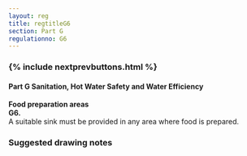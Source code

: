 ```yaml
---
layout: reg
title: regtitleG6
section: Part G
regulationno: G6
---
```


<div class="panel panel-primary">
  <div class="panel-heading">
    <h3 class="panel-title">
      {% include nextprevbuttons.html %}
        <h4>Part G Sanitation, Hot Water Safety and Water Efficiency</h4>
    </h3>
  </div>
  <div class="panel-body">
    <p>
        <strong>Food preparation areas</strong><br>
        <strong>G6.</strong><br>
            A suitable sink must be provided in any area where food is prepared.
    </p>
  </div>
</div>



### Suggested drawing notes